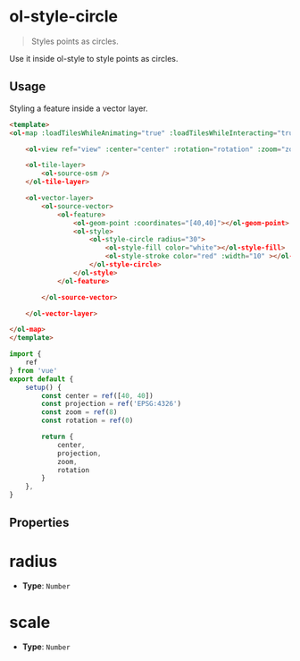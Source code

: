 # ol-style-circle

> Styles points as circles.

Use it inside ol-style to style points as circles.

## Usage

Styling a feature inside a vector layer.

<script setup>
import StyleDemo from "@demos/StyleDemo.vue"
</script>

```html
<template>
<ol-map :loadTilesWhileAnimating="true" :loadTilesWhileInteracting="true" style="height:400px">

    <ol-view ref="view" :center="center" :rotation="rotation" :zoom="zoom" :projection="projection" />

    <ol-tile-layer>
        <ol-source-osm />
    </ol-tile-layer>

    <ol-vector-layer>
        <ol-source-vector>
            <ol-feature>
                <ol-geom-point :coordinates="[40,40]"></ol-geom-point>
                <ol-style>
                    <ol-style-circle radius="30">
                        <ol-style-fill color="white"></ol-style-fill>
                        <ol-style-stroke color="red" :width="10" ></ol-style-stroke>
                    </ol-style-circle>
                </ol-style>
            </ol-feature>

        </ol-source-vector>

    </ol-vector-layer>

</ol-map>
</template>
```

```js
import {
    ref
} from 'vue'
export default {
    setup() {
        const center = ref([40, 40])
        const projection = ref('EPSG:4326')
        const zoom = ref(8)
        const rotation = ref(0)

        return {
            center,
            projection,
            zoom,
            rotation
        }
    },
}
```

<ClientOnly>
<StyleDemo/>
</ClientOnly>

## Properties

# radius

- **Type**: `Number`

# scale

- **Type**: `Number`